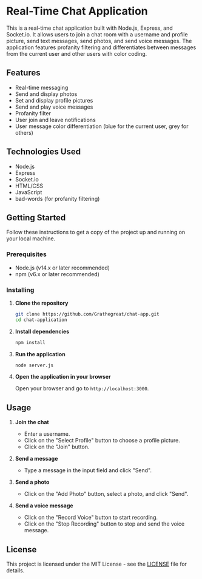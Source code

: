 # Real-Time Chat Application

This is a real-time chat application built with Node.js, Express, and Socket.io. It allows users to join a chat room with a username and profile picture, send text messages, send photos, and send voice messages. The application features profanity filtering and differentiates between messages from the current user and other users with color coding.

## Features

- Real-time messaging
- Send and display photos
- Set and display profile pictures
- Send and play voice messages
- Profanity filter
- User join and leave notifications
- User message color differentiation (blue for the current user, grey for others)

## Technologies Used

- Node.js
- Express
- Socket.io
- HTML/CSS
- JavaScript
- bad-words (for profanity filtering)

## Getting Started

Follow these instructions to get a copy of the project up and running on your local machine.

### Prerequisites

- Node.js (v14.x or later recommended)
- npm (v6.x or later recommended)

### Installing

1. **Clone the repository**

    ```bash
    git clone https://github.com/Grathegreat/chat-app.git
    cd chat-application
    ```

2. **Install dependencies**

    ```bash
    npm install
    ```

3. **Run the application**

    ```bash
    node server.js
    ```

4. **Open the application in your browser**

    Open your browser and go to `http://localhost:3000`.

## Usage

1. **Join the chat**

    - Enter a username.
    - Click on the "Select Profile" button to choose a profile picture.
    - Click on the "Join" button.

2. **Send a message**

    - Type a message in the input field and click "Send".

3. **Send a photo**

    - Click on the "Add Photo" button, select a photo, and click "Send".

4. **Send a voice message**

    - Click on the "Record Voice" button to start recording.
    - Click on the "Stop Recording" button to stop and send the voice message.

## License

This project is licensed under the MIT License - see the [LICENSE](LICENSE) file for details.
